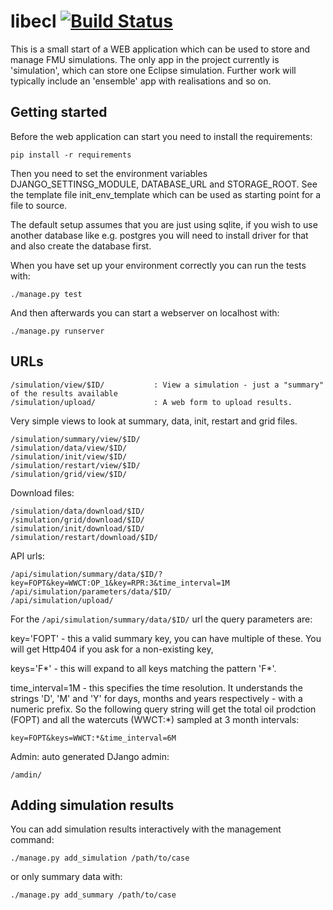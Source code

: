 # libecl [![Build Status](https://travis-ci.org/joakim-hove/fmu_storage.svg?branch=master)](https://travis-ci.org/joakim-hove/fmu_storage)


This is a small start of a WEB application which can be used to store
and manage FMU simulations. The only app in the project
currently is 'simulation', which can store one Eclipse
simulation. Further work will typically include an 'ensemble' app with
realisations and so on.

## Getting started ##

Before the web application can start you need to install the
requirements:

    pip install -r requirements

Then you need to set the environment variables DJANGO_SETTINSG_MODULE,
DATABASE_URL and STORAGE_ROOT. See the template file init_env_template
which can be used as starting point for a file to source.

The default setup assumes that you are just using sqlite, if you wish
to use another database like e.g. postgres you will need to install
driver for that and also create the database first.

When you have set up your environment correctly you can run the tests
with:

    ./manage.py test

And then afterwards you can start a webserver on localhost with:

    ./manage.py runserver


## URLs ##
```
/simulation/view/$ID/           : View a simulation - just a "summary" of the results available
/simulation/upload/             : A web form to upload results.
```

Very simple views to look at summary, data, init, restart and grid files.
```
/simulation/summary/view/$ID/
/simulation/data/view/$ID/
/simulation/init/view/$ID/
/simulation/restart/view/$ID/
/simulation/grid/view/$ID/
```

Download files:
```
/simulation/data/download/$ID/
/simulation/grid/download/$ID/
/simulation/init/download/$ID/
/simulation/restart/download/$ID/
```

API urls:
```
/api/simulation/summary/data/$ID/?key=FOPT&key=WWCT:OP_1&key=RPR:3&time_interval=1M
/api/simulation/parameters/data/$ID/
/api/simulation/upload/
```

For the `/api/simulation/summary/data/$ID/` url the query parameters are:

key='FOPT' - this a valid summary key, you can have multiple of
   these. You will get Http404 if you ask for a non-existing key,

keys='F*' - this will expand to all keys matching the pattern 'F*'.

time_interval=1M - this specifies the time resolution. It understands
the strings 'D', 'M' and 'Y' for days, months and years respectively -
with a numeric prefix. So the following query string will get the
total oil prodction (FOPT) and all the watercuts (WWCT:*) sampled at 3
month intervals:

`key=FOPT&keys=WWCT:*&time_interval=6M`


Admin: auto generated DJango admin:
```
/amdin/
```

## Adding simulation results ##

You can add simulation results interactively with the management
command:

    ./manage.py add_simulation /path/to/case

or only summary data with:

    ./manage.py add_summary /path/to/case


